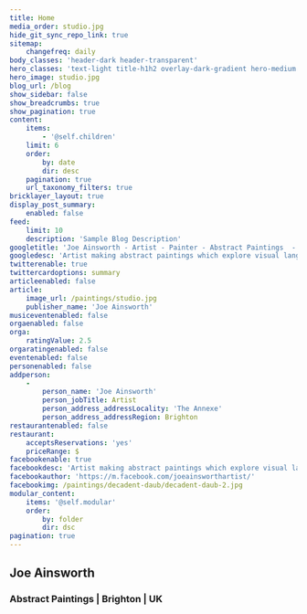 ```yaml
---
title: Home
media_order: studio.jpg
hide_git_sync_repo_link: true
sitemap:
    changefreq: daily
body_classes: 'header-dark header-transparent'
hero_classes: 'text-light title-h1h2 overlay-dark-gradient hero-medium parallax'
hero_image: studio.jpg
blog_url: /blog
show_sidebar: false
show_breadcrumbs: true
show_pagination: true
content:
    items:
        - '@self.children'
    limit: 6
    order:
        by: date
        dir: desc
    pagination: true
    url_taxonomy_filters: true
bricklayer_layout: true
display_post_summary:
    enabled: false
feed:
    limit: 10
    description: 'Sample Blog Description'
googletitle: 'Joe Ainsworth - Artist - Painter - Abstract Paintings  - Brighton'
googledesc: 'Artist making abstract paintings which explore visual language and gesture, informed by observations of the natural and man-made environment.'
twitterenable: true
twittercardoptions: summary
articleenabled: false
article:
    image_url: /paintings/studio.jpg
    publisher_name: 'Joe Ainsworth'
musiceventenabled: false
orgaenabled: false
orga:
    ratingValue: 2.5
orgaratingenabled: false
eventenabled: false
personenabled: false
addperson:
    -
        person_name: 'Joe Ainsworth'
        person_jobTitle: Artist
        person_address_addressLocality: 'The Annexe'
        person_address_addressRegion: Brighton
restaurantenabled: false
restaurant:
    acceptsReservations: 'yes'
    priceRange: $
facebookenable: true
facebookdesc: 'Artist making abstract paintings which explore visual language and gesture, informed by observations of the natural and man-made environment.'
facebookauthor: 'https://m.facebook.com/joeainsworthartist/'
facebookimg: /paintings/decadent-daub/decadent-daub-2.jpg
modular_content:
    items: '@self.modular'
    order:
        by: folder
        dir: dsc
pagination: true
---
```


## **Joe Ainsworth**
### Abstract Paintings | Brighton | UK
